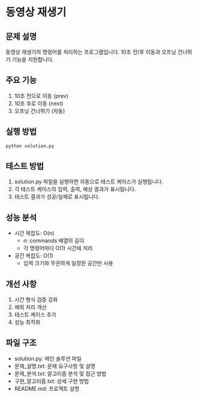 # 동영상 재생기

## 문제 설명
동영상 재생기의 명령어를 처리하는 프로그램입니다. 10초 전/후 이동과 오프닝 건너뛰기 기능을 지원합니다.

## 주요 기능
1. 10초 전으로 이동 (prev)
2. 10초 후로 이동 (next)
3. 오프닝 건너뛰기 (자동)

## 실행 방법
```bash
python solution.py
```

## 테스트 방법
1. solution.py 파일을 실행하면 자동으로 테스트 케이스가 실행됩니다.
2. 각 테스트 케이스의 입력, 출력, 예상 결과가 표시됩니다.
3. 테스트 결과가 성공/실패로 표시됩니다.

## 성능 분석
- 시간 복잡도: O(n)
  - n: commands 배열의 길이
  - 각 명령어마다 O(1) 시간에 처리
- 공간 복잡도: O(1)
  - 입력 크기와 무관하게 일정한 공간만 사용

## 개선 사항
1. 시간 형식 검증 강화
2. 예외 처리 개선
3. 테스트 케이스 추가
4. 성능 최적화

## 파일 구조
- solution.py: 메인 솔루션 파일
- 문제_설명.txt: 문제 요구사항 및 설명
- 문제_분석.txt: 알고리즘 분석 및 접근 방법
- 구현_알고리즘.txt: 상세 구현 방법
- README.md: 프로젝트 설명 